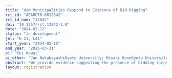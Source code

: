```yaml
---
title: "How Municipalities Respond to Evidence of Bid-Rigging"
rct_id: "AEARCTR-0012842"
rct_id_num: "12842"
doi: "10.1257/rct.12842-1.0"
date: "2024-02-12"
status: "in_development"
jel: "K 21, L41"
start_year: "2024-02-15"
end_year: "2026-03-31"
pi: "Kei Kawai"
pi_other: "Jun NakabayashiKyoto University; Hisaki KonoKyoto University"
abstract: "We provide evidence suggesting the presence of bidding rings to some municipalities. We are interested in understanding whether this information has any impact on subsequent auction outcomes."
layout: registration
---
```


